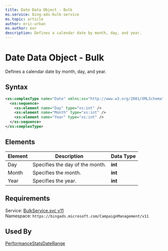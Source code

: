 ```yaml
---
title: Date Data Object - Bulk
ms.service: bing-ads-bulk-service
ms.topic: article
author: eric-urban
ms.author: eur
description: Defines a calendar date by month, day, and year.
---
```

# Date Data Object - Bulk
Defines a calendar date by month, day, and year.

## Syntax
```xml
<xs:complexType name="Date" xmlns:xs="http://www.w3.org/2001/XMLSchema">
  <xs:sequence>
    <xs:element name="Day" type="xs:int" />
    <xs:element name="Month" type="xs:int" />
    <xs:element name="Year" type="xs:int" />
  </xs:sequence>
</xs:complexType>
```

## <a name="elements"></a>Elements

|Element|Description|Data Type|
|-----------|---------------|-------------|
|<a name="day"></a>Day|Specifies the day of the month.|**int**|
|<a name="month"></a>Month|Specifies the month.|**int**|
|<a name="year"></a>Year|Specifies the year.|**int**|

## Requirements
Service: [BulkService.svc v11](https://bulk.api.bingads.microsoft.com/Api/Advertiser/CampaignManagement/v11/BulkService.svc)  
Namespace: ```https://bingads.microsoft.com/CampaignManagement/v11```  

## Used By
[PerformanceStatsDateRange](performancestatsdaterange.md)  
